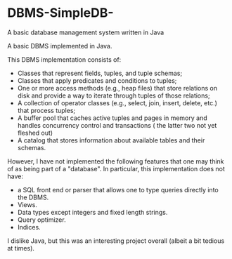 # DBMS-SimpleDB-
A basic database management system written in Java

A basic DBMS implemented in Java. 

This DBMS implementation consists of:

   - Classes that represent fields, tuples, and tuple schemas;
   - Classes that apply predicates and conditions to tuples;
   - One or more access methods (e.g., heap files) that store relations on disk and provide a way to iterate through tuples of those relations;
   - A collection of operator classes (e.g., select, join, insert, delete, etc.) that process tuples;
   - A buffer pool that caches active tuples and pages in memory and handles concurrency control and transactions ( the latter two not yet fleshed out)
   - A catalog that stores information about available tables and their schemas.

However, I have not implemented the following features that one may think of as being part of a "database". In particular, this implementation does not have:

   - a SQL front end or parser that allows one to type queries directly into the DBMS.
   - Views.
   - Data types except integers and fixed length strings.
   - Query optimizer.
   - Indices.

I dislike Java, but this was an interesting project overall (albeit a bit tedious at times).

